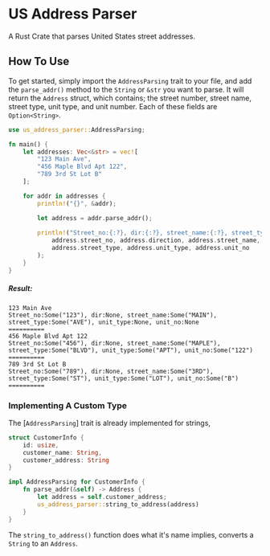 # US Address Parser
A Rust Crate that parses United States street addresses.

## How To Use

To get started, simply import the `AddressParsing` trait to your file, and add the `parse_addr()` method to the `String` or `&str` you want to parse. It will return the `Address` struct, which contains; the street number, street name, street type, unit type, and unit number. Each of these fields are `Option<String>`.

```rust
use us_address_parser::AddressParsing;

fn main() {
    let addresses: Vec<&str> = vec![
        "123 Main Ave",
        "456 Maple Blvd Apt 122",
        "789 3rd St Lot B"
    ];

    for addr in addresses {
        println!("{}", &addr);

        let address = addr.parse_addr();
        
        println!("Street_no:{:?}, dir:{:?}, street_name:{:?}, street_type:{:?}, unit_type:{:?}, unit_no:{:?}\n==========", 
            address.street_no, address.direction, address.street_name,
            address.street_type, address.unit_type, address.unit_no
        );
    }
}
```

##### Result:
```
123 Main Ave
Street_no:Some("123"), dir:None, street_name:Some("MAIN"), street_type:Some("AVE"), unit_type:None, unit_no:None
==========
456 Maple Blvd Apt 122
Street_no:Some("456"), dir:None, street_name:Some("MAPLE"), street_type:Some("BLVD"), unit_type:Some("APT"), unit_no:Some("122")
==========
789 3rd St Lot B
Street_no:Some("789"), dir:None, street_name:Some("3RD"), street_type:Some("ST"), unit_type:Some("LOT"), unit_no:Some("B")
==========
```

### Implementing A Custom Type

The [`AddressParsing`] trait is already implemented for strings, 

```rust
struct CustomerInfo {
    id: usize,
    customer_name: String,
    customer_address: String
}

impl AddressParsing for CustomerInfo {
    fn parse_addr(&self) -> Address {
        let address = self.customer_address;
        us_address_parser::string_to_address(address)
    }
}
```

The `string_to_address()` function does what it's name implies, converts a `String` to an `Address`.